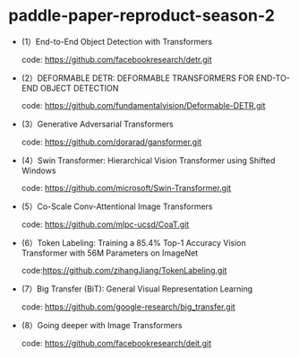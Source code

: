 # paddle-paper-reproduct-season-2

- (1）End-to-End Object Detection with Transformers
    
     code: https://github.com/facebookresearch/detr.git
    

- (2）DEFORMABLE DETR: DEFORMABLE TRANSFORMERS FOR END-TO-END OBJECT DETECTION
    
     code: https://github.com/fundamentalvision/Deformable-DETR.git

- (3）Generative Adversarial Transformers
    
     code: https://github.com/dorarad/gansformer.git

- (4）Swin Transformer: Hierarchical Vision Transformer using Shifted Windows
    
     code: https://github.com/microsoft/Swin-Transformer.git

- (5）Co-Scale Conv-Attentional Image Transformers
     
     code: https://github.com/mlpc-ucsd/CoaT.git

- (6）Token Labeling: Training a 85.4% Top-1 Accuracy Vision Transformer with 56M Parameters on ImageNet
    
    code:https://github.com/zihangJiang/TokenLabeling.git

- (7）Big Transfer (BiT): General Visual Representation Learning
    
    code: https://github.com/google-research/big_transfer.git

- (8）Going deeper with Image Transformers
   
    code: https://github.com/facebookresearch/deit.git
